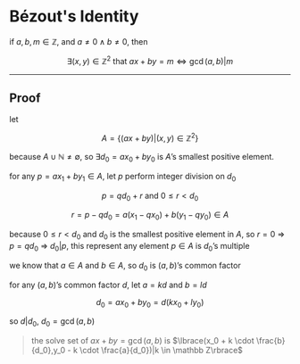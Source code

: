 # Bézout's Identity

if $a, b, m \in \mathbb Z$, and $a \neq 0 \wedge b \neq 0$, then

$$
\exists (x, y) \in \mathbb Z^2 \text{ that } ax + by = m \Leftrightarrow \operatorname{gcd}(a, b)|m
$$


---
## Proof
let 

$$
A = \lbrace(ax + by)|(x, y) \in \mathbb Z^2\rbrace
$$

because $A \cup \mathbb N \neq \emptyset$, so $\exists d_0 = ax_0 + by_0$ is $A$’s smallest positive element.

for any $p = ax_1 + by_1 \in A$, let $p$ perform integer division on $d_0$

$$
p = qd_0 + r \text{ and } 0 \le r \lt d_0
$$

$$
r = p - qd_0 = a(x_1 - qx_0) + b(y_1 - qy_0) \in A
$$

because $0 \le r \lt d_0$ and $d_0$ is the smallest positive element in $A$, so $r = 0$ $\Rightarrow$ $p = qd_0$ $\Rightarrow$ $d_0 | p$, this represent any element $p \in A$ is $d_0$’s multiple

we know that $a \in A \text{ and } b \in A$, so $d_0$ is $(a,b)$’s common factor

for any $(a,b)$’s common factor $d$, let $a = kd$ and $b = ld$

$$
d_0 = ax_0 + by_0 = d(kx_0 + ly_0)
$$

so $d|d_0$, $d_0 = \operatorname{gcd}(a,b)$

> the solve set of $ax + by = \operatorname{gcd}(a,b)$ is $\lbrace(x_0 + k \cdot \frac{b}{d_0},y_0 - k \cdot \frac{a}{d_0})|k \in \mathbb Z\rbrace$

